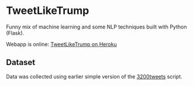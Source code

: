 # TweetLikeTrump
Funny mix of machine learning and some NLP techniques built with Python (Flask).

Webapp is online: [TweetLikeTrump on Heroku](https://tweetliketrump.herokuapp.com)

## Dataset
Data was collected using earlier simple version of the [3200tweets](https://github.com/atrof/3200tweets) script.
